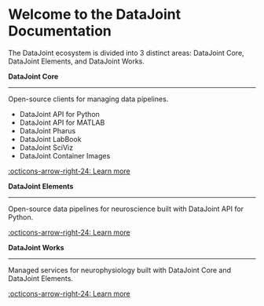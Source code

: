 # Welcome to the DataJoint Documentation

The DataJoint ecosystem is divided into 3 distinct areas: DataJoint Core, DataJoint
Elements, and DataJoint Works.

**DataJoint Core**

---

Open-source clients for managing data pipelines.

+ DataJoint API for Python
+ DataJoint API for MATLAB
+ DataJoint Pharus
+ DataJoint LabBook
+ DataJoint SciViz
+ DataJoint Container Images

[:octicons-arrow-right-24: Learn more](./core/)

**DataJoint Elements**

---

Open-source data pipelines for neuroscience built with DataJoint API for Python.

[:octicons-arrow-right-24: Learn more](./elements/)

**DataJoint Works**

---

Managed services for neurophysiology built with DataJoint Core and DataJoint Elements.

[:octicons-arrow-right-24: Learn more](./works/)
